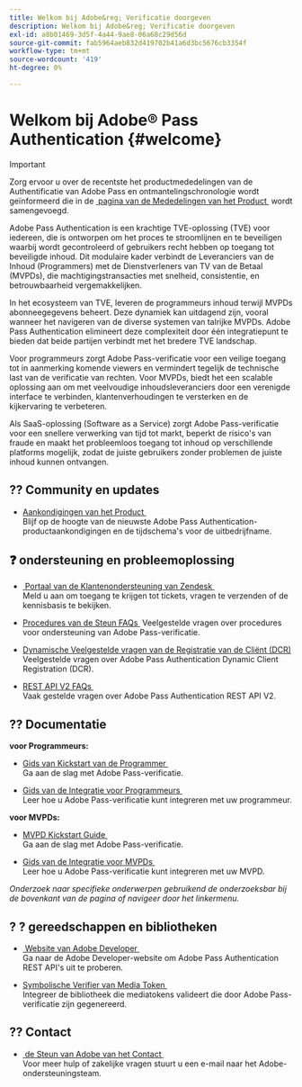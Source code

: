 ```yaml
---
title: Welkom bij Adobe&reg; Verificatie doorgeven
description: Welkom bij Adobe&reg; Verificatie doorgeven
exl-id: a8b01469-3d5f-4a44-9ae8-06a68c29d56d
source-git-commit: fab5964aeb832d419702b41a6d3bc5676cb3354f
workflow-type: tm+mt
source-wordcount: '419'
ht-degree: 0%

---
```


# Welkom bij Adobe® Pass Authentication {#welcome}

>[!IMPORTANT]
>
> Zorg ervoor u over de recentste het productmededelingen van de Authentificatie van Adobe Pass en ontmantelingschronologie wordt geïnformeerd die in de [&#x200B; pagina van de Mededelingen van het Product &#x200B;](/help/authentication/product-announcements.md) wordt samengevoegd.

Adobe Pass Authentication is een krachtige TVE-oplossing (TVE) voor iedereen, die is ontworpen om het proces te stroomlijnen en te beveiligen waarbij wordt gecontroleerd of gebruikers recht hebben op toegang tot beveiligde inhoud. Dit modulaire kader verbindt de Leveranciers van de Inhoud (Programmers) met de Dienstverleners van TV van de Betaal (MVPDs), die machtigingstransacties met snelheid, consistentie, en betrouwbaarheid vergemakkelijken.

In het ecosysteem van TVE, leveren de programmeurs inhoud terwijl MVPDs abonneegegevens beheert. Deze dynamiek kan uitdagend zijn, vooral wanneer het navigeren van de diverse systemen van talrijke MVPDs. Adobe Pass Authentication elimineert deze complexiteit door één integratiepunt te bieden dat beide partijen verbindt met het bredere TVE landschap.

Voor programmeurs zorgt Adobe Pass-verificatie voor een veilige toegang tot in aanmerking komende viewers en vermindert tegelijk de technische last van de verificatie van rechten. Voor MVPDs, biedt het een scalable oplossing aan om met veelvoudige inhoudsleveranciers door een verenigde interface te verbinden, klantenverhoudingen te versterken en de kijkervaring te verbeteren.

Als SaaS-oplossing (Software as a Service) zorgt Adobe Pass-verificatie voor een snellere verwerking van tijd tot markt, beperkt de risico&#39;s van fraude en maakt het probleemloos toegang tot inhoud op verschillende platforms mogelijk, zodat de juiste gebruikers zonder problemen de juiste inhoud kunnen ontvangen.

## ?? Community en updates

* [&#x200B; Aankondigingen van het Product &#x200B;](/help/authentication/product-announcements.md)\
  Blijf op de hoogte van de nieuwste Adobe Pass Authentication-productaankondigingen en de tijdschema&#39;s voor de uitbedrijfname.

## ❓ ondersteuning en probleemoplossing

* [&#x200B; Portaal van de Klantenondersteuning van Zendesk &#x200B;](https://tve.zendesk.com/home)\
  Meld u aan om toegang te krijgen tot tickets, vragen te verzenden of de kennisbasis te bekijken.

* [&#x200B; Procedures van de Steun FAQs &#x200B;](/help/authentication/kickstart/support-procedures-faqs.md)
Veelgestelde vragen over procedures voor ondersteuning van Adobe Pass-verificatie.

* [&#x200B; Dynamische Veelgestelde vragen van de Registratie van de Cliënt (DCR) &#x200B;](/help/authentication/integration-guide-programmers/rest-apis/rest-api-dcr/dynamic-client-registration-faqs.md)\
  Veelgestelde vragen over Adobe Pass Authentication Dynamic Client Registration (DCR).

* [&#x200B; REST API V2 FAQs &#x200B;](/help/authentication/integration-guide-programmers/rest-apis/rest-api-v2/rest-api-v2-faqs.md)\
  Vaak gestelde vragen over Adobe Pass Authentication REST API V2.

## ?? Documentatie

**voor Programmeurs:**

* [&#x200B; Gids van Kickstart van de Programmer &#x200B;](/help/authentication/kickstart/programmer-kickstart-guide.md)\
  Ga aan de slag met Adobe Pass-verificatie.

* [&#x200B; Gids van de Integratie voor Programmeurs &#x200B;](/help/authentication/integration-guide-programmers/programmer-integration-guide-overview.md)\
  Leer hoe u Adobe Pass-verificatie kunt integreren met uw programmeur.

**voor MVPDs:**

* [&#x200B; MVPD Kickstart Guide &#x200B;](/help/authentication/kickstart/mvpd-kickstart-guide.md)\
  Ga aan de slag met Adobe Pass-verificatie.

* [&#x200B; Gids van de Integratie voor MVPDs &#x200B;](/help/authentication/integration-guide-mvpds/mvpd-integration-guide-overview.md)\
  Leer hoe u Adobe Pass-verificatie kunt integreren met uw MVPD.

*Onderzoek naar specifieke onderwerpen gebruikend de onderzoeksbar bij de bovenkant van de pagina of navigeer door het linkermenu.*

## ? ?️ gereedschappen en bibliotheken

* [&#x200B; Website van Adobe Developer &#x200B;](https://developer.adobe.com/adobe-pass/)\
  Ga naar de Adobe Developer-website om Adobe Pass Authentication REST API&#39;s uit te proberen.

* [&#x200B; Symbolische Verifier van Media Token &#x200B;](https://tve.zendesk.com/hc/en-us/articles/204963159-Media-Token-Verifier-library)\
  Integreer de bibliotheek die mediatokens valideert die door Adobe Pass-verificatie zijn gegenereerd.

## ?? Contact

* [&#x200B; de Steun van Adobe van het Contact &#x200B;](mailto:tve-support@adobe.com)\
  Voor meer hulp of zakelijke vragen stuurt u een e-mail naar het Adobe-ondersteuningsteam.

